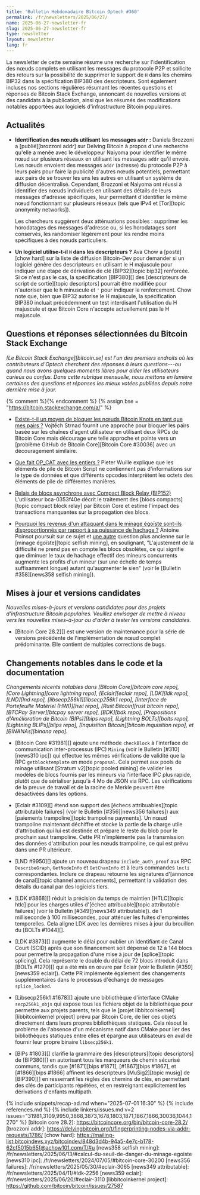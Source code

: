 ```yaml
---
title: 'Bulletin Hebdomadaire Bitcoin Optech #360'
permalink: /fr/newsletters/2025/06/27/
name: 2025-06-27-newsletter-fr
slug: 2025-06-27-newsletter-fr
type: newsletter
layout: newsletter
lang: fr
---
```

La newsletter de cette semaine résume une recherche sur l'identification des nœuds complets en
utilisant les messages du protocole P2P et sollicite des retours sur la possibilité de supprimer le
support de `H` dans les chemins BIP32 dans la spécification BIP380 des descripteurs.
Sont également incluses nos sections régulières résumant les récentes questions et réponses de Bitcoin
Stack Exchange, annoncant de nouvelles versions et des candidats à la publication, ainsi que les résumés
des modifications notables apportées aux logiciels d'infrastructure Bitcoin populaires.

## Actualités

- **Identification des nœuds utilisant les messages `addr` :** Daniela Brozzoni a [publié][brozzoni
  addr] sur Delving Bitcoin à propos d'une recherche qu'elle a menée avec le développeur Naiyoma pour
  identifier le même nœud sur plusieurs réseaux en utilisant les messages `addr` qu'il envoie. Les
  nœuds envoient des messages `addr` (adresse) du protocole P2P à leurs pairs pour faire la publicité
  d'autres nœuds potentiels, permettant aux pairs de se trouver les uns les autres en utilisant un
  système de diffusion décentralisé. Cependant, Brozzoni et Naiyoma ont réussi à identifier des nœuds
  individuels en utilisant des détails de leurs messages d'adresse spécifiques, leur permettant
  d'identifier le même nœud fonctionnant sur plusieurs réseaux (tels que IPv4 et [Tor][topic anonymity
  networks]).

  Les chercheurs suggèrent deux atténuations possibles : supprimer les horodatages des messages
  d'adresse ou, si les horodatages sont conservés, les randomiser légèrement pour les rendre moins
  spécifiques à des nœuds particuliers.

- **Un logiciel utilise-t-il `H` dans les descripteurs ?** Ava Chow a [posté][chow hard] sur la
  liste de diffusion Bitcoin-Dev pour demander si un logiciel génère des descripteurs en utilisant le
  H majuscule pour indiquer une étape de dérivation de clé [BIP32][topic bip32] renforcée. Si ce n'est
  pas le cas, la spécification [BIP380][] des [descripteurs de script de sortie][topic descriptors]
  pourrait être modifiée pour n'autoriser que le h minuscule et `'` pour indiquer le renforcement.
  Chow note que, bien que BIP32 autorise le H majuscule, la spécification BIP380 incluait précédemment
  un test interdisant l'utilisation du H majuscule et que Bitcoin Core n'accepte actuellement pas le H
  majuscule.

## Questions et réponses sélectionnées du Bitcoin Stack Exchange

*[Le Bitcoin Stack Exchange][bitcoin.se] est l'un des premiers endroits où les contributeurs
d'Optech cherchent des réponses à leurs questions---ou quand nous avons quelques moments libres pour
aider les utilisateurs curieux ou confus. Dans cette rubrique mensuelle, nous mettons en lumière
certaines des questions et réponses les mieux votées publiées depuis notre dernière mise à jour.*

{% comment %}<!-- https://bitcoin.stackexchange.com/search?tab=votes&q=created%3a1m..%20is%3aanswer -->{% endcomment %}
{% assign bse = "https://bitcoin.stackexchange.com/a/" %}

- [Existe-t-il un moyen de bloquer les nœuds Bitcoin Knots en tant que mes pairs ?]({{bse}}127456)
  Vojtěch Strnad fournit une approche pour bloquer les pairs basée sur les chaînes d'agent utilisateur
  en utilisant deux RPCs de Bitcoin Core mais décourage une telle approche et pointe vers un [problème
  GitHub de Bitcoin Core][Bitcoin Core #30036] avec un découragement similaire.

- [Que fait OP_CAT avec les entiers ?]({{bse}}127436)
  Pieter Wuille explique que les éléments de pile de Bitcoin Script ne contiennent pas d'informations
  sur le type de données et que différents opcodes interprètent les octets des éléments de pile de
  différentes manières.

- [Relais de blocs asynchrone avec Compact Block Relay (BIP152)]({{bse}}127420)
  L'utilisateur bca-0353f40e décrit le traitement des [blocs compacts][topic compact block relay] par
  Bitcoin Core et estime l'impact des transactions manquantes sur la propagation des blocs.

- [Pourquoi les revenus d'un attaquant dans le minage égoïste sont-ils disproportionnés par rapport à sa puissance de hachage ?]({{bse}}53030)
  Antoine Poinsot poursuit sur ce sujet et [une autre]({{bse}}125682) question plus ancienne sur le
  [minage égoïste][topic selfish mining], en soulignant, "L'ajustement de la difficulté ne prend pas
  en compte les blocs obsolètes, ce qui signifie que diminuer le taux de hachage effectif des mineurs
  concurrents augmente les profits d'un mineur (sur une échelle de temps suffisamment longue) autant
  qu'augmenter le sien" (voir le [Bulletin #358][news358 selfish mining]).

## Mises à jour et versions candidates

_Nouvelles mises-à-jours et versions candidates pour des projets d'infrastructure Bitcoin populaires.
Veuillez envisager de mettre à niveau vers les nouvelles mises-à-jour ou d'aider à tester les versions candidates._

- [Bitcoin Core 28.2][] est une version de maintenance pour la série de versions précédente de
  l'implémentation de nœud complet prédominante. Elle contient de multiples corrections de bugs.

## Changements notables dans le code et la documentation

_Changements récents notables dans [Bitcoin Core][bitcoin core repo], [Core Lightning][core lightning
repo], [Eclair][eclair repo], [LDK][ldk repo], [LND][lnd repo], [libsecp256k1][libsecp256k1 repo],
[Interface de Portefeuille Matériel (HWI)][hwi repo], [Rust Bitcoin][rust bitcoin repo], [BTCPay
Server][btcpay server repo], [BDK][bdk repo], [Propositions d'Amélioration de Bitcoin (BIPs)][bips
repo], [Lightning BOLTs][bolts repo], [Lightning BLIPs][blips repo], [Inquisition Bitcoin][bitcoin
inquisition repo], et [BINANAs][binana repo]._

- [Bitcoin Core #31981][] ajoute une méthode `checkBlock` à l'interface de communication
  inter-processus (IPC) `Mining` (voir le Bulletin [#310][news310 ipc]) qui effectue les mêmes
  vérifications de validité que la RPC `getblocktemplate` en mode `proposal`. Cela permet aux pools de
  minage utilisant [Stratum v2][topic pooled mining] de valider les modèles de blocs fournis par les
  mineurs via l'interface IPC plus rapide, plutôt que de sérialiser jusqu'à 4 Mo de JSON via RPC. Les
  vérifications de la preuve de travail et de la racine de Merkle peuvent être désactivées dans les
  options.

- [Eclair #3109][] étend son support des [échecs attribuables][topic attributable failures] (voir
  le Bulletin [#356][news356 failures]) aux [paiements trampoline][topic trampoline payments]. Un nœud
  trampoline maintenant déchiffre et stocke la partie de la charge utile d'attribution qui lui est
  destinée et prépare le reste du blob pour le prochain saut trampoline. Cette PR n'implémente pas la
  transmission des données d'attribution pour les nœuds trampoline, ce qui est prévu dans une PR
  ultérieure.

- [LND #9950][] ajoute un nouveau drapeau `include_auth_proof` aux RPC `DescribeGraph`,
  `GetNodeInfo` et `GetChanInfo` et à leurs commandes `lncli` correspondantes. Inclure ce drapeau
  retourne les signatures d'[annonce de canal][topic channel announcements], permettant la validation
  des détails du canal par des logiciels tiers.

- [LDK #3868][] réduit la précision du temps de maintien [HTLC][topic htlc] pour les charges utiles
  d'[échec attribuable][topic attributable failures] (voir le Bulletin [#349][news349 attributable]).
  de 1 milliseconde à 100 millisecondes, pour atténuer les fuites d'empreintes temporelles. Cela
  aligne LDK avec les dernières mises à jour du brouillon du [BOLTs #1044][].

- [LDK #3873][] augmente le délai pour oublier un Identifiant de Canal Court (SCID) après que son
  financement soit dépensé de 12 à 144 blocs pour permettre la propagation d'une mise à jour de
  [splice][topic splicing]. Cela représente le double du délai de 72 blocs introduit dans [BOLTs
  #1270][] qui a été mis en œuvre par Eclair (voir le Bulletin [#359][news359 eclair]). Cette PR
  implémente également des changements supplémentaires dans le processus d'échange de messages
  `splice_locked`.

- [Libsecp256k1 #1678][] ajoute une bibliothèque d'interface CMake `secp256k1_objs` qui expose tous
  les fichiers objet de la bibliothèque pour permettre aux projets parents, tels que le [projet
  libbitcoinkernel][libbitcoinkernel project] prévu par Bitcoin Core, de lier ces objets directement
  dans leurs propres bibliothèques statiques. Cela résout le problème de l'absence d'un mécanisme
  natif dans CMake pour lier des bibliothèques statiques entre elles et épargne aux utilisateurs en
  aval de fournir leur propre binaire `libsecp256k1`.

- [BIPs #1803][] clarifie la grammaire des [descripteurs][topic descriptors] de [BIP380][] en
  autorisant tous les marqueurs de chemin sécurisé communs, tandis que [#1871][bips #1871],
  [#1867][bips #1867], et [#1866][bips #1866] affinent les descripteurs [MuSig2][topic musig] de
  [BIP390][] en resserrant les règles des chemins de clés, en permettant des clés de participants
  répétées, et en restreignant explicitement les dérivations d'enfants multipath.

{% include snippets/recap-ad.md when="2025-07-01 16:30" %}
{% include references.md %}
{% include linkers/issues.md v=2 issues="31981,3109,9950,3868,3873,1678,1803,1871,1867,1866,30036,1044,1270" %}
[bitcoin core 28.2]: https://bitcoincore.org/bin/bitcoin-core-28.2/
[brozzoni addr]: https://delvingbitcoin.org/t/fingerprinting-nodes-via-addr-requests/1786/
[chow hard]: https://mailing-list.bitcoindevs.xyz/bitcoindev/848d3d4b-94a5-4e7c-b178-62cf5015b65f@achow101.com/T/#u
[news358 selfish mining]: /fr/newsletters/2025/06/13/#calcul-du-seuil-de-danger-du-minage-egoiste
[news310 ipc]: /fr/newsletters/2024/07/05/#bitcoin-core-30200
[news356 failures]: /fr/newsletters/2025/05/30/#eclair-3065
[news349 attributable]: /fr/newsletters/2025/04/11/#ldk-2256
[news359 eclair]: /fr/newsletters/2025/06/20/#eclair-3110
[libbitcoinkernel project]: https://github.com/bitcoin/bitcoin/issues/27587